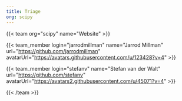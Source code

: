 ```yaml
---
title: Triage
org: scipy
---
```


{{< team org="scipy" name="Website" >}}

  {{< team_member
      login="jarrodmillman"
      name="Jarrod Millman"
      url="https://github.com/jarrodmillman"
      avatarUrl="https://avatars.githubusercontent.com/u/123428?v=4" >}}  

  {{< team_member
      login="stefanv"
      name="Stefan van der Walt"
      url="https://github.com/stefanv"
      avatarUrl="https://avatars2.githubusercontent.com/u/45071?v=4" >}}

{{< /team >}}
